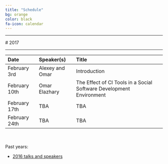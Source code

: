 ```yaml
---
title: "Schedule"
bg: orange
color: black
fa-icon: calendar
---
```


<hr>
# 2017
<hr>

| Date | Speaker(s) | Title |
|:---------|:-----------|:---------|
| February 3rd  | Alexey and Omar | Introduction |
| February 10th | Omar Elazhary | The Effect of CI Tools in a Social Software Development Environment |
| February 17th | TBA | TBA |
| February 24th | TBA | TBA |

<br><br>
Past years:

- [2016 talks and speakers](/2016)
